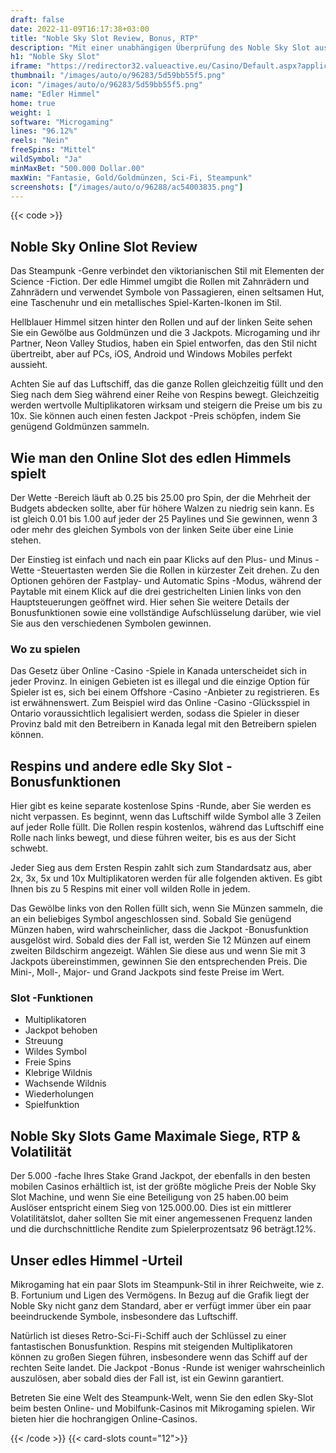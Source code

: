```yaml
---
draft: false
date: 2022-11-09T16:17:38+03:00
title: "Noble Sky Slot Review, Bonus, RTP"
description: "Mit einer unabhängigen Überprüfung des Noble Sky Slot aus dem Microgaming können Sie kostenlos oder echtes Geld spielen und hier einen Bonus erhalten!"
h1: "Noble Sky Slot"
iframe: "https://redirector32.valueactive.eu/Casino/Default.aspx?applicationid=4023&sext1=demo&sext2=demo&serverid=22619&gameid=NobleSkyDesktop&ul=en&variant=UAT-demo"
thumbnail: "/images/auto/o/96283/5d59bb55f5.png"
icon: "/images/auto/o/96283/5d59bb55f5.png"
name: "Edler Himmel"
home: true
weight: 1
software: "Microgaming"
lines: "96.12%"
reels: "Nein"
freeSpins: "Mittel"
wildSymbol: "Ja"
minMaxBet: "500.000 Dollar.00"
maxWin: "Fantasie, Gold/Goldmünzen, Sci-Fi, Steampunk"
screenshots: ["/images/auto/o/96288/ac54003835.png"]
---
```


{{< code >}}<h2>Noble Sky Online Slot Review</h2><p>Das Steampunk -Genre verbindet den viktorianischen Stil mit Elementen der Science -Fiction. Der edle Himmel umgibt die Rollen mit Zahnrädern und Zahnrädern und verwendet Symbole von Passagieren, einen seltsamen Hut, eine Taschenuhr und ein metallisches Spiel-Karten-Ikonen im Stil.</p><p>Hellblauer Himmel sitzen hinter den Rollen und auf der linken Seite sehen Sie ein Gewölbe aus Goldmünzen und die 3 Jackpots. Microgaming und ihr Partner, Neon Valley Studios, haben ein Spiel entworfen, das den Stil nicht übertreibt, aber auf PCs, iOS, Android und Windows Mobiles perfekt aussieht.</p><p>Achten Sie auf das Luftschiff, das die ganze Rollen gleichzeitig füllt und den Sieg nach dem Sieg während einer Reihe von Respins bewegt. Gleichzeitig werden wertvolle Multiplikatoren wirksam und steigern die Preise um bis zu 10x. Sie können auch einen festen Jackpot -Preis schöpfen, indem Sie genügend Goldmünzen sammeln.</p><h2>Wie man den Online Slot des edlen Himmels spielt</h2><p>Der Wette -Bereich läuft ab 0.25 bis 25.00 pro Spin, der die Mehrheit der Budgets abdecken sollte, aber für höhere Walzen zu niedrig sein kann. Es ist gleich 0.01 bis 1.00 auf jeder der 25 Paylines und Sie gewinnen, wenn 3 oder mehr des gleichen Symbols von der linken Seite über eine Linie stehen.</p><p>Der Einstieg ist einfach und nach ein paar Klicks auf den Plus- und Minus -Wette -Steuertasten werden Sie die Rollen in kürzester Zeit drehen. Zu den Optionen gehören der Fastplay- und Automatic Spins -Modus, während der Paytable mit einem Klick auf die drei gestrichelten Linien links von den Hauptsteuerungen geöffnet wird. Hier sehen Sie weitere Details der Bonusfunktionen sowie eine vollständige Aufschlüsselung darüber, wie viel Sie aus den verschiedenen Symbolen gewinnen.</p><p> </p><h3>Wo zu spielen</h3><p>Das Gesetz über Online -Casino -Spiele in Kanada unterscheidet sich in jeder Provinz. In einigen Gebieten ist es illegal und die einzige Option für Spieler ist es, sich bei einem Offshore -Casino -Anbieter zu registrieren. Es ist erwähnenswert. Zum Beispiel wird das Online -Casino -Glücksspiel in Ontario voraussichtlich legalisiert werden, sodass die Spieler in dieser Provinz bald mit den Betreibern in Kanada legal mit den Betreibern spielen können.</p><h2>Respins und andere edle Sky Slot -Bonusfunktionen</h2><p>Hier gibt es keine separate kostenlose Spins -Runde, aber Sie werden es nicht verpassen. Es beginnt, wenn das Luftschiff wilde Symbol alle 3 Zeilen auf jeder Rolle füllt. Die Rollen respin kostenlos, während das Luftschiff eine Rolle nach links bewegt, und diese führen weiter, bis es aus der Sicht schwebt.</p><p>Jeder Sieg aus dem Ersten Respin zahlt sich zum Standardsatz aus, aber 2x, 3x, 5x und 10x Multiplikatoren werden für alle folgenden aktiven. Es gibt Ihnen bis zu 5 Respins mit einer voll wilden Rolle in jedem.</p><p>Das Gewölbe links von den Rollen füllt sich, wenn Sie Münzen sammeln, die an ein beliebiges Symbol angeschlossen sind. Sobald Sie genügend Münzen haben, wird wahrscheinlicher, dass die Jackpot -Bonusfunktion ausgelöst wird. Sobald dies der Fall ist, werden Sie 12 Münzen auf einem zweiten Bildschirm angezeigt. Wählen Sie diese aus und wenn Sie mit 3 Jackpots übereinstimmen, gewinnen Sie den entsprechenden Preis. Die Mini-, Moll-, Major- und Grand Jackpots sind feste Preise im Wert.</p><h3>
Slot -Funktionen</h3><ul>
<li></span>
Multiplikatoren</li>
<li></span>
Jackpot behoben</li>
<li></span>
Streuung</li>
<li></span>
Wildes Symbol</li>
<li></span>
Freie Spins</li>
<li></span>
Klebrige Wildnis</li>
<li></span>
Wachsende Wildnis</li>
<li></span>
Wiederholungen</li>
<li></span>
Spielfunktion</li></ul><h2>Noble Sky Slots Game Maximale Siege, RTP & Volatilität</h2><p>Der 5.000 -fache Ihres Stake Grand Jackpot, der ebenfalls in den besten mobilen Casinos erhältlich ist, ist der größte mögliche Preis der Noble Sky Slot Machine, und wenn Sie eine Beteiligung von 25 haben.00 beim Auslöser entspricht einem Sieg von 125.000.00. Dies ist ein mittlerer Volatilitätslot, daher sollten Sie mit einer angemessenen Frequenz landen und die durchschnittliche Rendite zum Spielerprozentsatz 96 beträgt.12%.</p><h2>Unser edles Himmel -Urteil</h2><p>Mikrogaming hat ein paar Slots im Steampunk-Stil in ihrer Reichweite, wie z. B. Fortunium und Ligen des Vermögens. In Bezug auf die Grafik liegt der Noble Sky nicht ganz dem Standard, aber er verfügt immer über ein paar beeindruckende Symbole, insbesondere das Luftschiff.</p><p>Natürlich ist dieses Retro-Sci-Fi-Schiff auch der Schlüssel zu einer fantastischen Bonusfunktion. Respins mit steigenden Multiplikatoren können zu großen Siegen führen, insbesondere wenn das Schiff auf der rechten Seite landet. Die Jackpot -Bonus -Runde ist weniger wahrscheinlich auszulösen, aber sobald dies der Fall ist, ist ein Gewinn garantiert.</p><p>Betreten Sie eine Welt des Steampunk-Welt, wenn Sie den edlen Sky-Slot beim besten Online- und Mobilfunk-Casinos mit Mikrogaming spielen. Wir bieten hier die hochrangigen Online-Casinos.</p>{{< /code >}}
{{< card-slots count="12">}}